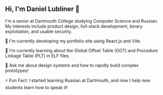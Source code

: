 ## Hi, I'm Daniel Lubliner 👋

<!--
**daniellubliner/daniellubliner** is a ✨ _special_ ✨ repository because its `README.md` (this file) appears on your GitHub profile.

Here are some ideas to get you started:

- 🔭 I’m currently working on ...
- 🌱 I’m currently learning ...
- 👯 I’m looking to collaborate on ...
- 🤔 I’m looking for help with ...
- 💬 Ask me about ...
- 📫 How to reach me: ...
- 😄 Pronouns: ...
- ⚡ Fun fact: ...
-->
I'm a senior at Dartmouth College studying Computer Science and Russian. My interests include product design, full-stack development, binary exploitation, and usable security.

🔭 I'm currently developing my portfolio site using React.js and Vite.

🌱 I'm currently learning about the Global Offset Table (GOT) and Procedure Linkage Table (PLT) in ELF files.

💬 Ask me about design systems and how to rapidly build complex prototypes!

⚡️ Fun Fact: I started learning Russian at Dartmouth, and now I help new students learn how to speak it!

